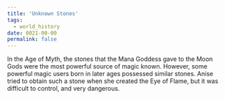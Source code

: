 ```yaml
---
title: 'Unknown Stones'
tags:
  - world_history
date: 0021-00-00
permalink: false
---
```

In the Age of Myth, the stones that the Mana Goddess gave to the Moon Gods were the most powerful source of magic known. However, some powerful magic users born in later ages possessed similar stones. Anise tried to obtain such a stone when she created the Eye of Flame, but it was difficult to control, and very dangerous.